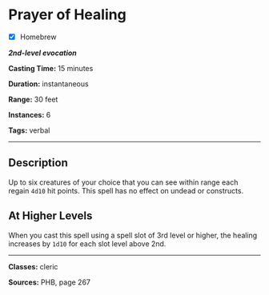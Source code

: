 # Prayer of Healing

- [x] Homebrew

***2nd-level evocation***

**Casting Time:** 15 minutes

**Duration:** instantaneous

**Range:** 30 feet

**Instances:** 6

**Tags:** verbal

---

## Description
Up to six creatures of your choice that you can see within range each regain `4d10` hit points.
This spell has no effect on undead or constructs.

## At Higher Levels
When you cast this spell using a spell slot of 3rd level or higher, the healing increases by `1d10` for each slot level above 2nd.

---

**Classes:** cleric

**Sources:** PHB, page 267
